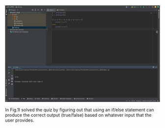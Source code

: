 ![Fig. 1](quiz2.png)

In Fig.1I solved the quiz by figuring out that using an if/else statement can produce the correct output (true/false) based on whatever input that the user provides.
